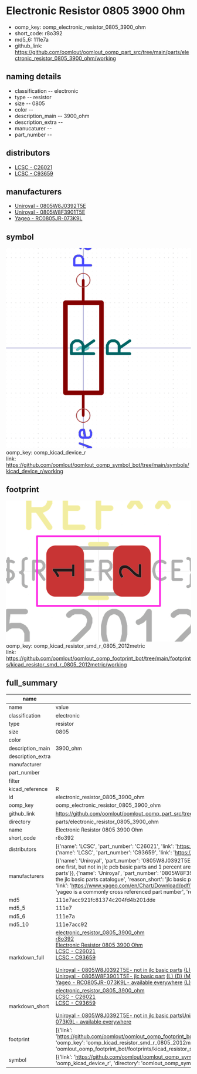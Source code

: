 # Electronic Resistor 0805 3900 Ohm

  
* oomp_key: oomp_electronic_resistor_0805_3900_ohm 
* short_code: r8o392
* md5_6: 111e7a  
* github_link: https://github.com/oomlout/oomlout_oomp_part_src/tree/main/parts/electronic_resistor_0805_3900_ohm/working  
## naming details
* classification -- electronic
* type -- resistor
* size -- 0805
* color -- 
* description_main -- 3900_ohm
* description_extra -- 
* manucaturer -- 
* part_number -- 

## distributors
* [LCSC - C26021](https://lcsc.com/product-detail/C26021.html)  
* [LCSC - C93659](https://lcsc.com/product-detail/C93659.html)  

## manufacturers
* [Uniroyal - 0805W8J0392T5E]()  
* [Uniroyal - 0805W8F3901T5E]()  
* [Yageo - RC0805JR-073K9L](https://www.yageo.com/en/Chart/Download/pdf/RC0805JR-073K9L)  

## symbol

![](symbol/0/working/working_600.png)  
oomp_key: oomp_kicad_device_r  
link: https://github.com/oomlout/oomlout_oomp_symbol_bot/tree/main/symbols/kicad_device_r/working  

## footprint

![](footprint/0/working/working_600.png)  
oomp_key: oomp_kicad_resistor_smd_r_0805_2012metric  
link: https://github.com/oomlout/oomlout_oomp_footprint_bot/tree/main/footprints/kicad_resistor_smd_r_0805_2012metric/working  

## full_summary
| name | value | 
| --- | --- | 
| name | value | 
| classification | electronic | 
| type | resistor | 
| size | 0805 | 
| color |  | 
| description_main | 3900_ohm | 
| description_extra |  | 
| manufacturer |  | 
| part_number |  | 
| filter |  | 
| kicad_reference | R | 
| id | electronic_resistor_0805_3900_ohm | 
| oomp_key | oomp_electronic_resistor_0805_3900_ohm | 
| github_link | https://github.com/oomlout/oomlout_oomp_part_src/tree/main/parts/electronic_resistor_0805_3900_ohm/working | 
| directory | parts/electronic_resistor_0805_3900_ohm | 
| name | Electronic Resistor 0805 3900 Ohm | 
| short_code | r8o392 | 
| distributors | [{'name': 'LCSC', 'part_number': 'C26021', 'link': 'https://lcsc.com/product-detail/C26021.html', 'id': 'distributor_lcsc'}, {'name': 'LCSC', 'part_number': 'C93659', 'link': 'https://lcsc.com/product-detail/C93659.html', 'id': 'distributor_lcsc'}] | 
| manufacturers | [{'name': 'Uniroyal', 'part_number': '0805W8J0392T5E', 'link': '', 'id': 'manufacturer_uniroyal', 'note': {'reason': 'did this one first, but not in jlc pcb basic parts and 1 percent are and they are the same price', 'reason_short': 'not in jlc basic parts'}}, {'name': 'Uniroyal', 'part_number': '0805W8F3901T5E', 'link': '', 'id': 'manufacturer_uniroyal', 'note': {'reason': 'in the jlc basic parts catalogue', 'reason_short': 'jlc basic part'}}, {'name': 'Yageo', 'part_number': 'RC0805JR-073K9L', 'link': 'https://www.yageo.com/en/Chart/Download/pdf/RC0805JR-073K9L', 'id': 'manufacturer_yageo', 'note': {'reason': 'yageo is a commonly cross referenced part number', 'reason_short': 'available everywhere'}}] | 
| md5 | 111e7acc921fc81374c204fd4b201dde | 
| md5_5 | 111e7 | 
| md5_6 | 111e7a | 
| md5_10 | 111e7acc92 | 
| markdown_full | [electronic_resistor_0805_3900_ohm](https://github.com/oomlout/oomlout_oomp_part_src/tree/main/parts/electronic_resistor_0805_3900_ohm/working)<br>[r8o392](https://github.com/oomlout/oomlout_oomp_part_src/tree/main/parts/electronic_resistor_0805_3900_ohm/working)<br>[Electronic Resistor 0805 3900 Ohm](https://github.com/oomlout/oomlout_oomp_part_src/tree/main/parts/electronic_resistor_0805_3900_ohm/working)<br>[LCSC - C26021<br>](https://lcsc.com/product-detail/C26021.html)[LCSC - C93659<br>](https://lcsc.com/product-detail/C93659.html)<br>[Uniroyal - 0805W8J0392T5E- not in jlc basic parts]() [(L)  ](https://www.lcsc.com/search?q=0805W8J0392T5E)[(D)  ](https://www.digikey.com/en/products?keywords=0805W8J0392T5E)[(M)  ](https://www.mouser.com/Search/Refine?Keyword=0805W8J0392T5E)[(N)  ](https://www.newark.com/search?st=0805W8J0392T5E)[(SZ)  ](https://so.szlcsc.com/global.html?k=0805W8J0392T5E)<br>[Uniroyal - 0805W8F3901T5E- jlc basic part]() [(L)  ](https://www.lcsc.com/search?q=0805W8F3901T5E)[(D)  ](https://www.digikey.com/en/products?keywords=0805W8F3901T5E)[(M)  ](https://www.mouser.com/Search/Refine?Keyword=0805W8F3901T5E)[(N)  ](https://www.newark.com/search?st=0805W8F3901T5E)[(SZ)  ](https://so.szlcsc.com/global.html?k=0805W8F3901T5E)<br>[Yageo - RC0805JR-073K9L- available everywhere](https://www.yageo.com/en/Chart/Download/pdf/RC0805JR-073K9L) [(L)  ](https://www.lcsc.com/search?q=RC0805JR-073K9L)[(D)  ](https://www.digikey.com/en/products?keywords=RC0805JR-073K9L)[(M)  ](https://www.mouser.com/Search/Refine?Keyword=RC0805JR-073K9L)[(N)  ](https://www.newark.com/search?st=RC0805JR-073K9L)[(SZ)  ](https://so.szlcsc.com/global.html?k=RC0805JR-073K9L)<br> | 
| markdown_short | [electronic_resistor_0805_3900_ohm](https://github.com/oomlout/oomlout_oomp_part_src/tree/main/parts/electronic_resistor_0805_3900_ohm/working)<br>[LCSC - C26021<br>](https://lcsc.com/product-detail/C26021.html)[LCSC - C93659<br>](https://lcsc.com/product-detail/C93659.html)<br>[Uniroyal - 0805W8J0392T5E- not in jlc basic parts]()[Uniroyal - 0805W8F3901T5E- jlc basic part]()[Yageo - RC0805JR-073K9L- available everywhere](https://www.yageo.com/en/Chart/Download/pdf/RC0805JR-073K9L) | 
| footprint | [{'link': 'https://github.com/oomlout/oomlout_oomp_footprint_bot/tree/main/foootprntss/kicad_resistor_smd_r_0805_2012metric', 'oomp_key': 'oomp_kicad_resistor_smd_r_0805_2012metric', 'directory': 'oomlout_oomp_footprint_bot/footprints/kicad_resistor_smd_r_0805_2012metric//working/working.kicad_mod'}] | 
| symbol | [{'link': 'https://github.com/oomlout/oomlout_oomp_symbol_bot/tree/main/symbols/kicad_device_r', 'oomp_key': 'oomp_kicad_device_r', 'directory': 'oomlout_oomp_symbol_bot/symbols/kicad_device_r//working/working.kicad_sym'}] | 
